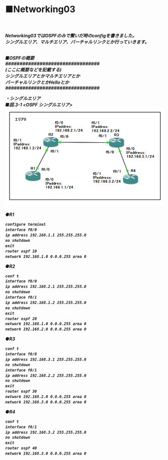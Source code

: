 <h1>■Networking03</h2><br>
<h5>Networking03ではOSPFのみで繋いだ時のconfigを書きました。<br>
シングルエリア、マルチエリア、バーチャルリンクとか行っていきます。<br><br>

■OSPFの概要<br>
#################################<br>
(ここに概要などを記載する)<br>
シングルエリアとかマルチエリアとか<br>
バーチャルリンクとかHelloとか<br>
#################################<br>

・シングルエリア<br>
■図.3-1 \<OSPF シングルエリア\><br>
<img src="https://github.com/sola-akiduki/networking_info/blob/master/NetworkConfig/images/Networking03OSPF.PNG"><br><br>
●R1
```html
configure terminal
interface f0/0
ip address 192.168.1.1 255.255.255.0
no shutdown
exit
router ospf 10
network 192.168.1.0 0.0.0.255 area 0
```
●R2
```html
conf t
interface f0/0
ip address 192.168.2.1 255.255.255.0
no shutdown
interface f0/1
ip address 192.168.1.2 255.255.255.0
no shutdown
exit
router ospf 20
network 192.168.1.0 0.0.0.255 area 0
network 192.168.2.0 0.0.0.255 area 0
```
●R3
```html
conf t
interface f0/0
ip address 192.168.3.1 255.255.255.0
no shutdown
interface f0/1
ip address 192.168.2.2 255.255.255.0
no shutdown
exit
router ospf 30
network 192.168.2.0 0.0.0.255 area 0
network 192.168.3.0 0.0.0.255 area 0
```
●R4
```html
conf t
interface f0/1
ip address 192.168.3.2 255.255.255.0
no shutdown
exit
router ospf 40
network 192.168.3.0 0.0.0.255 area 0
```

